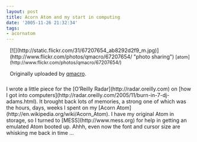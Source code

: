 ```yaml
---
layout: post
title: Acorn Atom and my start in computing
date: '2005-11-26 21:32:34'
tags:
- acornatom
---
```



<div style="float: right; margin-left: 10px; margin-bottom: 10px;">[![](http://static.flickr.com/31/67207654_ab8292d2f9_m.jpg)](http://www.flickr.com/photos/qmacro/67207654/ "photo sharing")<span style="font-size: 0.9em; margin-top: 0px;">  
[atom](http://www.flickr.com/photos/qmacro/67207654/)</span>

Originally uploaded by [qmacro](http://www.flickr.com/people/qmacro/).

</div>I wrote a little piece for the [O’Reilly Radar](http://radar.oreilly.com) on [how I got into computers](http://radar.oreilly.com/2005/11/burn-in-7-dj-adams.html). It brought back lots of memories, a strong one of which was the hours, days, weeks I spent on my [Acorn Atom](http://en.wikipedia.org/wiki/Acorn_Atom). I have my original Atom in storage, so I turned to [MESS](http://www.mess.org) for help in getting an emulated Atom booted up. Ahhh, even now the font and cursor size are whisking me back in time …


